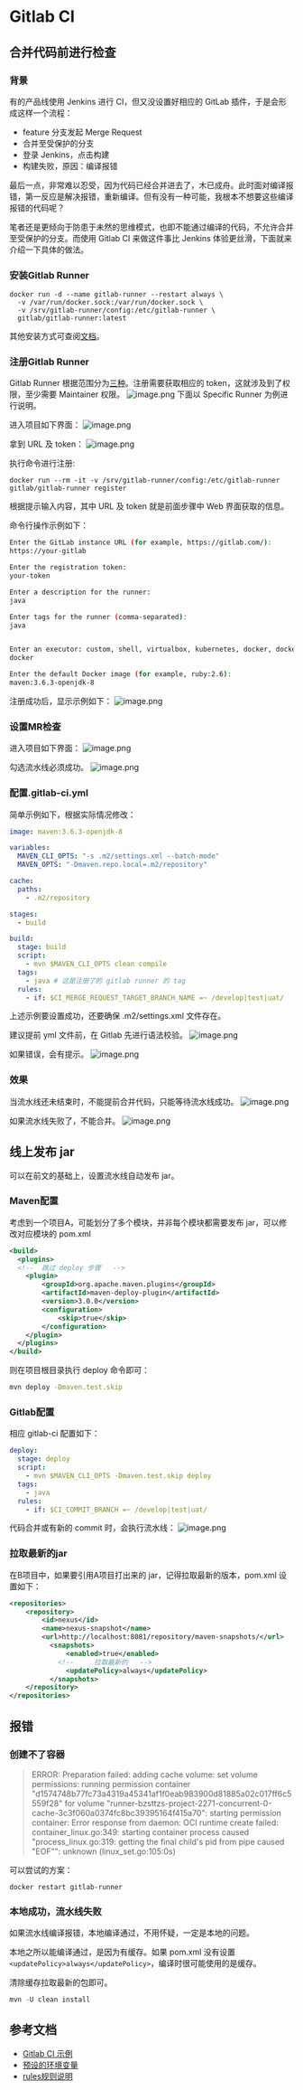 # Gitlab CI
## 合并代码前进行检查
### 背景
有的产品线使用 Jenkins 进行 CI，但又没设置好相应的 GitLab 插件，于是会形成这样一个流程：

- feature 分支发起 Merge Request
- 合并至受保护的分支
- 登录 Jenkins，点击构建
- 构建失败，原因：编译报错

最后一点，非常难以忍受，因为代码已经合并进去了，木已成舟。此时面对编译报错，第一反应是解决报错，重新编译。但有没有一种可能，我根本不想要这些编译报错的代码呢？

笔者还是更倾向于防患于未然的思维模式，也即不能通过编译的代码，不允许合并至受保护的分支。而使用 Gitlab CI 来做这件事比 Jenkins 体验更丝滑，下面就来介绍一下具体的做法。
### 安装Gitlab Runner
```shell
docker run -d --name gitlab-runner --restart always \
  -v /var/run/docker.sock:/var/run/docker.sock \
  -v /srv/gitlab-runner/config:/etc/gitlab-runner \
  gitlab/gitlab-runner:latest
```
其他安装方式可查阅[文档](https://docs.gitlab.com/runner/install/docker.html#install-the-docker-image-and-start-the-container)。
### 注册Gitlab Runner
Gitlab Runner 根据范围分为[三种](https://docs.gitlab.com/ee/ci/runners/runners_scope.html)。注册需要获取相应的 token，这就涉及到了权限，至少需要 Maintainer 权限。
![image.png](https://raw.gitmirror.com/levy9527/image-holder/main/docs/git/1682387098778.png)
下面以 Specific Runner 为例进行说明。

进入项目如下界面：
![image.png](https://raw.gitmirror.com/levy9527/image-holder/main/docs/git/1682387102770.png)

拿到 URL 及 token：
![image.png](https://raw.gitmirror.com/levy9527/image-holder/main/docs/git/1682387107092.png)

执行命令进行注册:
```shell
docker run --rm -it -v /srv/gitlab-runner/config:/etc/gitlab-runner gitlab/gitlab-runner register
```
根据提示输入内容，其中 URL 及 token 就是前面步骤中 Web 界面获取的信息。

命令行操作示例如下：
```bash
Enter the GitLab instance URL (for example, https://gitlab.com/):
https://your-gitlab

Enter the registration token:
your-token

Enter a description for the runner:
java

Enter tags for the runner (comma-separated):
java


Enter an executor: custom, shell, virtualbox, kubernetes, docker, docker-ssh, parallels, ssh, docker+machine, docker-ssh+machine:
docker

Enter the default Docker image (for example, ruby:2.6):
maven:3.6.3-openjdk-8
```

注册成功后，显示示例如下：
![image.png](https://raw.gitmirror.com/levy9527/image-holder/main/docs/git/1682387118062.png)
### 设置MR检查
进入项目如下界面：
![image.png](https://raw.gitmirror.com/levy9527/image-holder/main/docs/git/1682387122013.png)

勾选流水线必须成功。
![image.png](https://cdn.nlark.com/yuque/0/2023/png/160590/1673329651713-0c2f18eb-a5f6-4f14-82ed-362db248ab3b.png#averageHue=%23fbf7f6&clientId=uabd60c1e-ce42-4&from=paste&height=184&id=ue2096c74&name=image.png&originHeight=276&originWidth=959&originalType=binary&ratio=1&rotation=0&showTitle=false&size=40434&status=done&style=none&taskId=u2296112c-32fc-4d84-a677-fcb6f262636&title=&width=639.3333333333334)
### 配置.gitlab-ci.yml
简单示例如下，根据实际情况修改：
```yaml
image: maven:3.6.3-openjdk-8

variables:
  MAVEN_CLI_OPTS: "-s .m2/settings.xml --batch-mode"
  MAVEN_OPTS: "-Dmaven.repo.local=.m2/repository"

cache:
  paths:
    - .m2/repository

stages:
  - build

build:
  stage: build
  script:
    - mvn $MAVEN_CLI_OPTS clean compile
  tags:
    - java # 这是注册了的 gitlab runner 的 tag
  rules:
    - if: $CI_MERGE_REQUEST_TARGET_BRANCH_NAME =~ /develop|test|uat/

```
上述示例要设置成功，还要确保 .m2/settings.xml 文件存在。

建议提前 yml 文件前，在 Gitlab 先进行语法校验。
![image.png](https://cdn.nlark.com/yuque/0/2023/png/160590/1673331451327-46e51978-4c37-425c-97bc-f818f3cab590.png#averageHue=%23f8f5f4&clientId=uabd60c1e-ce42-4&from=paste&height=265&id=u08bf33a0&name=image.png&originHeight=397&originWidth=1641&originalType=binary&ratio=1&rotation=0&showTitle=false&size=65391&status=done&style=none&taskId=u49b3dd37-963e-42e4-9b63-0532733a8e3&title=&width=1094)

如果错误，会有提示。
![image.png](https://cdn.nlark.com/yuque/0/2023/png/160590/1673331494517-7c7c73ac-61e0-461d-b230-e165f6dfe0b9.png#averageHue=%23f8f5f4&clientId=uabd60c1e-ce42-4&from=paste&height=240&id=u31debb0b&name=image.png&originHeight=360&originWidth=1407&originalType=binary&ratio=1&rotation=0&showTitle=false&size=61920&status=done&style=none&taskId=ue2184cd7-be02-4e6e-a3e0-752d9fb3212&title=&width=938)
### 效果
当流水线还未结束时，不能提前合并代码，只能等待流水线成功。
![image.png](https://cdn.nlark.com/yuque/0/2023/png/160590/1673329314006-83f6b5c1-1303-438f-bde0-1c35b3bbce20.png#averageHue=%23f8f7f7&clientId=uabd60c1e-ce42-4&from=paste&height=424&id=uaf501364&name=image.png&originHeight=636&originWidth=927&originalType=binary&ratio=1&rotation=0&showTitle=false&size=57583&status=done&style=none&taskId=u3472b021-e293-405f-8f32-20571636e6f&title=&width=618)

如果流水线失败了，不能合并。
![image.png](https://cdn.nlark.com/yuque/0/2023/png/160590/1673329359156-9a31f533-0f5b-47ec-83c8-92530c915bdd.png#averageHue=%23faf7f7&clientId=uabd60c1e-ce42-4&from=paste&height=209&id=u9aa5ab65&name=image.png&originHeight=313&originWidth=1124&originalType=binary&ratio=1&rotation=0&showTitle=false&size=36849&status=done&style=none&taskId=u173a6200-f7d6-474d-8fab-724d57e9648&title=&width=749.3333333333334)
## 线上发布 jar
可以在前文的基础上，设置流水线自动发布 jar。
### Maven配置
考虑到一个项目A，可能划分了多个模块，并非每个模块都需要发布 jar，可以修改对应模块的 pom.xml
```xml
<build>
  <plugins>
  <!--  跳过 deploy 步骤   -->
    <plugin>
        <groupId>org.apache.maven.plugins</groupId>
        <artifactId>maven-deploy-plugin</artifactId>
        <version>3.0.0</version>
        <configuration>
            <skip>true</skip>
        </configuration>
    </plugin>
  </plugins>
</build>
```

则在项目根目录执行 deploy 命令即可：
```bash
mvn deploy -Dmaven.test.skip
```

### Gitlab配置
相应 gitlab-ci 配置如下：
```yaml
deploy:
  stage: deploy
  script:
    - mvn $MAVEN_CLI_OPTS -Dmaven.test.skip deploy
  tags:
    - java
  rules:
    - if: $CI_COMMIT_BRANCH =~ /develop|test|uat/

```
代码合并或有新的 commit 时，会执行流水线：
![image.png](https://cdn.nlark.com/yuque/0/2023/png/160590/1677664204516-ace835ee-5009-4649-9dd7-74c42849e568.png#averageHue=%23f5f5f4&clientId=u21e60999-d9ea-4&from=paste&height=405&id=ub43b127a&name=image.png&originHeight=405&originWidth=732&originalType=binary&ratio=1&rotation=0&showTitle=false&size=31345&status=done&style=none&taskId=u5b1df318-d7b0-4342-ac0c-aa021860622&title=&width=732)
### 拉取最新的jar
在B项目中，如果要引用A项目打出来的 jar，记得拉取最新的版本，pom.xml 设置如下：
```xml
<repositories>
    <repository>
        <id>nexus</id>
        <name>nexus-snapshot</name>
        <url>http://localhost:8081/repository/maven-snapshots/</url>
          <snapshots>
              <enabled>true</enabled>
            <!--     拉取最新的   -->
              <updatePolicy>always</updatePolicy>
          </snapshots>
    </repository>
</repositories>
```

## 报错
### 创建不了容器
> ERROR: Preparation failed: adding cache volume: set volume permissions: running permission container "d1574748b77fc73a4319a45341af1f0eab983900d81885a02c017ff6c5559f28" for volume "runner-bzsttzs-project-2271-concurrent-0-cache-3c3f060a0374fc8bc39395164f415a70": starting permission container: Error response from daemon: OCI runtime create failed: container_linux.go:349: starting container process caused "process_linux.go:319: getting the final child's pid from pipe caused \"EOF\"": unknown (linux_set.go:105:0s)


可以尝试的方案：
```shell
docker restart gitlab-runner
```
### 本地成功，流水线失败
如果流水线编译报错，本地编译通过，不用怀疑，一定是本地的问题。

本地之所以能编译通过，是因为有缓存。如果 pom.xml 没有设置 `<updatePolicy>always</updatePolicy>`，编译时很可能使用的是缓存。

清除缓存拉取最新的包即可。 
```python
mvn -U clean install
```
## 参考文档

- [Gitlab CI 示例 ](https://docs.gitlab.com/ee/ci/examples/)
- [预设的环境变量](https://docs.gitlab.com/ee/ci/variables/predefined_variables.html)
- [rules规则说明](https://docs.gitlab.com/ee/ci/jobs/job_control.html#specify-when-jobs-run-with-rules)
